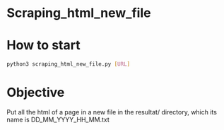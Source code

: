 # Scraping_html_new_file

# How to start

```bash
python3 scraping_html_new_file.py [URL]
```
# Objective

Put all the html of a page in a new file in the resultat/ directory, which its name is DD_MM_YYYY_HH_MM.txt
